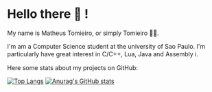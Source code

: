 # Hello there :wave: !
My name is Matheus Tomieiro, or simply Tomieiro :technologist:.

I'm am a Computer Science student at the university of Sao Paulo. I'm particularly have great interest in C/C++, Lua, Java and Assembly :information_source:.

Here some stats about my projects on GitHub:

[![Top Langs](https://github-readme-stats.vercel.app/api/top-langs/?username=tomieiro&exclude_repo=cashand_case&theme=nord)](https://github.com/anuraghazra/github-readme-stats)
[![Anurag's GitHub stats](https://github-readme-stats.vercel.app/api?username=tomieiro&theme=nord&show_icons=true?count_private=true)](https://github.com/anuraghazra/github-readme-stats)
